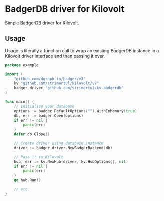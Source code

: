 # BadgerDB driver for Kilovolt

Simple BadgerDB driver for Kilovolt.

## Usage

Usage is literally a function call to wrap an existing BadgerDB instance in a Kilovolt driver interface and then passing it over.

```go
package example

import (
	"github.com/dgraph-io/badger/v3"
	kv "github.com/strimertul/kilovolt/v7"
	badger_driver "github.com/strimertul/kv-badgerdb"
)

func main() {
	// Initialize your database 
	options := badger.DefaultOptions("").WithInMemory(true)
	db, err := badger.Open(options)
	if err != nil {
        panic(err)
    }
	defer db.Close()

	// Create driver using database instance
	driver := badger_driver.NewBadgerBackend(db)

	// Pass it to Kilovolt
	hub, err := kv.NewHub(driver, kv.HubOptions{}, nil)
	if err != nil {
		panic(err)
	}
	go hub.Run()

	// etc.
}
```